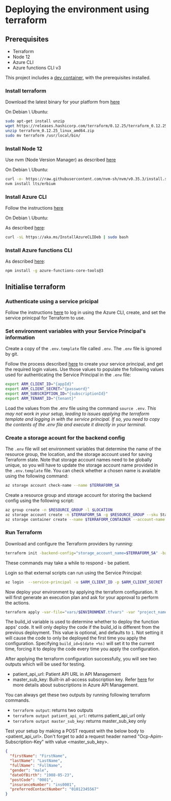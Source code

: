 # Deploying the environment using terraform

## Prerequisites
- Terraform
- Node 12
- Azure CLI
- Azure functions CLI v3

This project includes a [dev container](https://code.visualstudio.com/docs/remote/containers), with the prerequisites installed.

### Install terraform 
Download the latest binary for your platform from [here](https://www.terraform.io/downloads.html)

On Debian \ Ubuntu:

```bash
sudo apt-get install unzip
wget https://releases.hashicorp.com/terraform/0.12.25/terraform_0.12.25_linux_amd64.zip
unzip terraform_0.12.25_linux_amd64.zip
sudo mv terraform /usr/local/bin/
```
### Install Node 12
Use nvm (Node Version Manager) as described [here](https://nodejs.org/en/download/package-manager/#nvm) 

On Debian \ Ubuntu:

```bash
curl -o- https://raw.githubusercontent.com/nvm-sh/nvm/v0.35.3/install.sh | bash
nvm install lts/erbium
```

### Install Azure CLI
Follow the instructions [here](https://docs.microsoft.com/en-us/cli/azure/install-azure-cli?view=azure-cli-latest)

On Debian \ Ubuntu:

As described [here](https://docs.microsoft.com/en-us/cli/azure/install-azure-cli-apt?view=azure-cli-latest): 
```bash
curl -sL https://aka.ms/InstallAzureCLIDeb | sudo bash
```

### Install Azure functions CLI

As described [here](https://docs.microsoft.com/en-us/azure/azure-functions/functions-run-local?tabs=windows%2Ccsharp%2Cbash#v2): 
```bash
npm install -g azure-functions-core-tools@3
```

## Initialise terraform

### Authenticate using a service pricipal
Follow the instructions [here](https://www.terraform.io/docs/providers/azurerm/guides/service_principal_client_secret.html) to log in using the Azure CLI, create, and set the service prinicpal for Terraform to use.

### Set environment variables with your Service Principal's information
Create a copy of the `.env.template` file called `.env`. The `.env` file is ignored by git.

Follow the process described [here](https://www.terraform.io/docs/providers/azurerm/guides/service_principal_client_secret.html#configuring-the-service-principal-in-terraform) to create your service principal, and get the required login values. 
Use those values to populate the following values used for authenticating the Service Principal in the `.env` file:

```bash
export ARM_CLIENT_ID="{appId}"
export ARM_CLIENT_SECRET="{password}"
export ARM_SUBSCRIPTION_ID="{subscriptionId}"
export ARM_TENANT_ID="{tenant}"
```

Load the values from the .env file using the command `source .env`. *This may not work in your setup, leading to issues applying the terraform template and logging in with the service principal. If so, you need to copy the contents of the .env file and execute it directly in your terminal.*

### Create a storage acount for the backend config
The `.env` file will set environment variables that determine the name of the resource group, the location, and the storage account used for saving Terraform state.
Note that storage account names need to be globally unique, so you will have to update the storage account name provided in the `.env.template` file. You can check whether a chosen name is available using the following command: 
```bash
az storage account check-name --name $TERRAFORM_SA
```

Create a resource group and storage account for storing the backend config using the following script:
```bash
az group create -n $RESOURCE_GROUP -l $LOCATION
az storage account create -n $TERRAFORM_SA -g $RESOURCE_GROUP --sku Standard_LRS
az storage container create --name $TERRAFORM_CONTAINER --account-name $TERRAFORM_SA
```

### Run Terraform
Download and configure the Terraform providers by running: 
```bash
terraform init -backend-config="storage_account_name=$TERRAFORM_SA" -backend-config="container_name=$TERRAFORM_CONTAINER" -backend-config="key=$ENVIRONMENT.terraform.tfstate" -backend-config="resource_group_name=$RESOURCE_GROUP"
```
These commands may take a while to respond - be patient.

Login so that external scripts can run using the Service Principal:
```bash
az login  --service-principal -u $ARM_CLIENT_ID -p $ARM_CLIENT_SECRET --tenant $ARM_TENANT_ID
```

Now deploy your environment by applying the terraform configuration. It will first generate an execution plan and ask for your approval to perform the actions.
```bash
terraform apply -var-file="vars/$ENVIRONMENT.tfvars" -var "project_name=$RESOURCE_GROUP" -var "build_id=$(date +%s)"
```
The build_id variable is used to determine whether to deploy the function apps' code. It will only deploy the code if the build_id is different from the previous deployment. This value is optional, and defaults to `1`. Not setting it will cause the code to only be deployed the first time you apply the configuration. Specifying `build_id=$(date +%s)` will set it to the current time, forcing it to deploy the code every time you apply the configuration.

After applying the terraform configuration successfully, you will see two outputs which will be used for testing.
- patient_api_url: Patient API URL in API Management
- master_sub_key: Built-in all-access subscription key. Refer [here](https://docs.microsoft.com/en-us/azure/api-management/api-management-subscriptions) for more details about subscriptions in Azure API Management.

You can always get these two outputs by running following terraform commands.
- `terraform output`: returns two outputs
- `terraform output patient_api_url`: returns patient_api_url only
- `terraform output master_sub_key`: returns master_sub_key only

Test your setup by making a POST request with the below body to <patient_api_url>. Don't forget to add a request header named "Ocp-Apim-Subscription-Key" with value <master_sub_key>.

```json
{
  "firstName": "FirstName",
  "lastName": "LastName",
  "fullName": "FullName",
  "gender": "male",
  "dateOfBirth": "1908-05-23",
  "postCode": "0001",
  "insuranceNumber": "ins0001",
  "preferredContactNumber": "01012345567"
}
```
